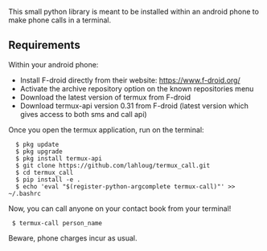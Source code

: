 This small python library is meant to be installed within an android phone to make phone calls in a terminal. 


Requirements
-------------

Within your android phone:

* Install F-droid directly from their website: https://www.f-droid.org/
* Activate the archive repository option on the known repositories menu
* Download the latest version of termux from F-droid
* Download termux-api version 0.31 from F-droid (latest version which gives access to both sms and call api)

Once you open the termux application, run on the terminal:

```
  $ pkg update
  $ pkg upgrade
  $ pkg install termux-api
  $ git clone https://github.com/lahloug/termux_call.git
  $ cd termux_call
  $ pip install -e .
  $ echo 'eval "$(register-python-argcomplete termux-call)"' >> ~/.bashrc
```

Now, you can call anyone on your contact book from your terminal!

```
 $ termux-call person_name
```

Beware, phone charges incur as usual.

